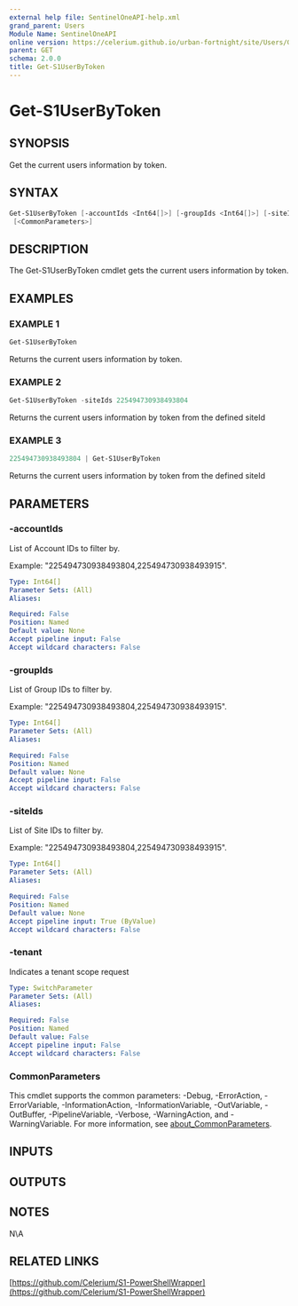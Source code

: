 ```yaml
---
external help file: SentinelOneAPI-help.xml
grand_parent: Users
Module Name: SentinelOneAPI
online version: https://celerium.github.io/urban-fortnight/site/Users/Get-S1UserByToken.html
parent: GET
schema: 2.0.0
title: Get-S1UserByToken
---
```


# Get-S1UserByToken

## SYNOPSIS
Get the current users information by token.

## SYNTAX

```powershell
Get-S1UserByToken [-accountIds <Int64[]>] [-groupIds <Int64[]>] [-siteIds <Int64[]>] [-tenant]
 [<CommonParameters>]
```

## DESCRIPTION
The Get-S1UserByToken cmdlet gets the current users information by token.

## EXAMPLES

### EXAMPLE 1
```powershell
Get-S1UserByToken
```

Returns the current users information by token.

### EXAMPLE 2
```powershell
Get-S1UserByToken -siteIds 225494730938493804
```

Returns the current users information by token from the defined siteId

### EXAMPLE 3
```powershell
225494730938493804 | Get-S1UserByToken
```

Returns the current users information by token from the defined siteId

## PARAMETERS

### -accountIds
List of Account IDs to filter by.

Example: "225494730938493804,225494730938493915".

```yaml
Type: Int64[]
Parameter Sets: (All)
Aliases:

Required: False
Position: Named
Default value: None
Accept pipeline input: False
Accept wildcard characters: False
```

### -groupIds
List of Group IDs to filter by.

Example: "225494730938493804,225494730938493915".

```yaml
Type: Int64[]
Parameter Sets: (All)
Aliases:

Required: False
Position: Named
Default value: None
Accept pipeline input: False
Accept wildcard characters: False
```

### -siteIds
List of Site IDs to filter by.

Example: "225494730938493804,225494730938493915".

```yaml
Type: Int64[]
Parameter Sets: (All)
Aliases:

Required: False
Position: Named
Default value: None
Accept pipeline input: True (ByValue)
Accept wildcard characters: False
```

### -tenant
Indicates a tenant scope request

```yaml
Type: SwitchParameter
Parameter Sets: (All)
Aliases:

Required: False
Position: Named
Default value: False
Accept pipeline input: False
Accept wildcard characters: False
```

### CommonParameters
This cmdlet supports the common parameters: -Debug, -ErrorAction, -ErrorVariable, -InformationAction, -InformationVariable, -OutVariable, -OutBuffer, -PipelineVariable, -Verbose, -WarningAction, and -WarningVariable. For more information, see [about_CommonParameters](http://go.microsoft.com/fwlink/?LinkID=113216).

## INPUTS

## OUTPUTS

## NOTES
N\A

## RELATED LINKS

[https://github.com/Celerium/S1-PowerShellWrapper](https://github.com/Celerium/S1-PowerShellWrapper)

